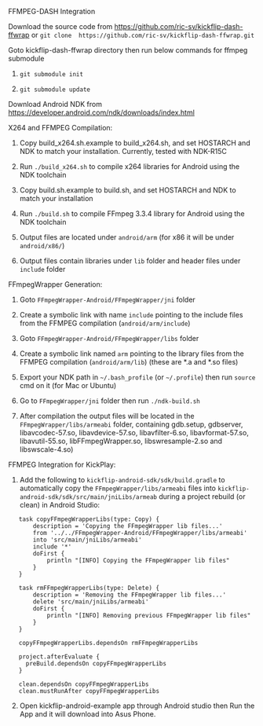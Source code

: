 FFMPEG-DASH Integration

Download the source code from https://github.com/ric-sv/kickflip-dash-ffwrap or `git clone 
https://github.com/ric-sv/kickflip-dash-ffwrap.git`

Goto kickflip-dash-ffwrap directory then run below commands for ffmpeg submodule

1. `git submodule init`

2. `git submodule update`

Download Android NDK from https://developer.android.com/ndk/downloads/index.html

X264 and FFMPEG Compilation:

1. Copy build_x264.sh.example to build_x264.sh, and set HOSTARCH and NDK to match your installation.
Currently, tested with NDK-R15C 

2. Run `./build_x264.sh` to compile x264 libraries for Android using the NDK toolchain

3. Copy build.sh.example to build.sh, and set HOSTARCH and NDK to match your installation 

4. Run `./build.sh` to compile FFmpeg 3.3.4 library for Android using the NDK toolchain

5. Output files are located under `android/arm` (for x86 it will be under `android/x86/`)

6. Output files contain libraries under `lib` folder and header files under `include` folder


FFmpegWrapper Generation:

1. Goto `FFmpegWrapper-Android/FFmpegWrapper/jni` folder

2. Create a symbolic link with name `include` pointing to the include files from the FFMPEG 
compilation (`android/arm/include`)

3. Goto `FFmpegWrapper-Android/FFmpegWrapper/libs` folder 

4. Create a symbolic link named `arm` pointing to the library files from the FFMPEG 
compilation (`android/arm/lib`) (these are *.a and *.so files)

5. Export your NDK path in `~/.bash_profile` (or `~/.profile`) then run `source` cmd on it (for Mac or Ubuntu) 

6. Go to `FFmpegWrapper/jni` folder then run `./ndk-build.sh` 

7. After compilation the output files will be located in the `FFmpegWrapper/libs/armeabi` folder, containing
gdb.setup, gdbserver, libavcodec-57.so, libavdevice-57.so, libavfilter-6.so, libavformat-57.so, libavutil-55.so, 
libFFmpegWrapper.so, libswresample-2.so and libswscale-4.so)	


FFMPEG Integration for KickPlay:

1. Add the following to `kickflip-android-sdk/sdk/build.gradle` to automatically copy 
the `FFmpegWrapper/libs/armeabi` files into `kickflip-android-sdk/sdk/src/main/jniLibs/armeab` 
during a project rebuild (or clean) in Android Studio: 
```
   task copyFFmpegWrapperLibs(type: Copy) {
       description = 'Copying the FFmpegWrapper lib files...'
       from '../../FFmpegWrapper-Android/FFmpegWrapper/libs/armeabi'
       into 'src/main/jniLibs/armeabi'
       include '*'
       doFirst {
           println "[INFO] Copying the FFmpegWrapper lib files"
       }
   }

   task rmFFmpegWrapperLibs(type: Delete) {
       description = 'Removing the FFmpegWrapper lib files...'
       delete 'src/main/jniLibs/armeabi'
       doFirst {
           println "[INFO] Removing previous FFmpegWrapper lib files"
       }
   }

   copyFFmpegWrapperLibs.dependsOn rmFFmpegWrapperLibs

   project.afterEvaluate {
     preBuild.dependsOn copyFFmpegWrapperLibs
   }

   clean.dependsOn copyFFmpegWrapperLibs
   clean.mustRunAfter copyFFmpegWrapperLibs
```

2. Open kickflip-android-example app through Android studio then Run the App and it will download into Asus Phone.




 

